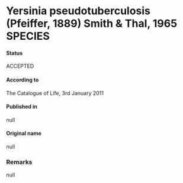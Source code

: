 # Yersinia pseudotuberculosis (Pfeiffer, 1889) Smith & Thal, 1965 SPECIES

#### Status
ACCEPTED

#### According to
The Catalogue of Life, 3rd January 2011

#### Published in
null

#### Original name
null

### Remarks
null